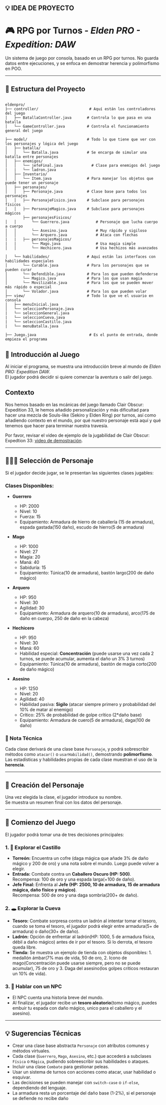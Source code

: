## 💡 IDEA DE PROYECTO

# 🎮 RPG por Turnos - *Elden PRO - Expedition: DAW*

Un sistema de juego por consola, basado en un RPG por turnos. No guarda datos entre ejecuciones, y se enfoca en demostrar herencia y polimorfismo en POO.

---

## 📁 Estructura del Proyecto

```

eldenpro/
├── controller/                       # Aquí están los controladores del juego
│   ├── BatallaController.java       # Controla lo que pasa en una batalla
│   └── GameController.java          # Controla el funcionamiento general del juego

├── model/                           # Todo lo que tiene que ver con los personajes y lógica del juego
│   ├── batalla/
│   │   └── Batalla.java             # Se encarga de simular una batalla entre personajes
│   ├── enemigos/
│   │   └── jefeFinal.java             # Clase para enemigos del juego
|   |   └── ladron.java
│   ├── Inventario/
│   │   └── Item.java                # Para manejar los objetos que puede tener un personaje
│   ├── personajes/
│   │   ├── Personaje.java           # Clase base para todos los personajes
│   │   ├── PersonajeFisico.java     # Subclase para personajes físicos
│   │   ├── PersonajeMagico.java     # Subclase para personajes mágicos
        ├── personajesFisicos/
│   │       └── Guerrero.java            # Personaje que lucha cuerpo a cuerpo               
│   │       └── Asesino.java             # Muy rápido y sigiloso
│   │       └── Arquero.java             # Ataca con flechas
|   |   ├── personajesMagicos/
|   |       └── Mago.java                # Usa magia simple
│   │       └── Hechicero.java           # Usa hechizos más avanzados

│   └── habilidades/                 # Aquí están las interfaces con habilidades especiales
│       └── Curable.java             # Para los personajes que se pueden curar
│       └── Defendible.java          # Para los que pueden defenderse
│       └── Magico.java              # Para los que usan magia
│       └── Movilizable.java         # Para los que se pueden mover más rápido o especial
│       └── Volador.java             # Para los que pueden volar
├── view/                            # Todo lo que ve el usuario en consola
│   ├── menuInicial.java
│   └── seleccionPersonaje.java
|   └── seleccionGeneral.java
|   └── seleccionCueva.java
|   └── seleccionCastillo.java
|   └── menuBatalla.java

├── Juego.java                        # Es el punto de entrada, donde empieza el programa

```

## 🧙 Introducción al Juego
  Al iniciar el programa, se muestra una introducción breve al mundo de *Elden PRO: Expedition DAW*.  
  El jugador podrá decidir si quiere comenzar la aventura o salir del juego.

  ## Contexto
  Nos hemos basado en las mcánicas del juego llamado Clair Obscur: Expedition 33, le hemos añadido personalización y más dificultad para hacer una mezcla de Souls-like (Sekiro y Elden Ring) por turnos, así como añadiendo contexto en el mundo, por qué nuestro personaje está aquí y qué tenemos que hacer para terminar nuestra travesía.

  Por favor, revisar el video de ejemplo de la jugabilidad de Clair Obscur: Expedtion 33:
  [video de demostración](https://youtu.be/db2jQHWUaFo?si=wNJEoErFpaqcqGaB&t=170).

---

## 🧑‍🤝‍🧑 Selección de Personaje

Si el jugador decide jugar, se le presentan las siguientes clases jugables:

### Clases Disponibles:

- **Guerrero**
  - HP: 2000
  - Nivel: 10
  - Fuerza: 15
  - Equipamiento: Armadura de hierro de caballería (15 de armadura), espada gastada(150 daño), escudo de hierro(5 de armadura)

- **Mago**
  - HP: 1000
  - Nivel: 27
  - Magia: 20
  - Maná: 40
  - Sabiduría: 15
  - Equipamiento: Túnica(10 de armadura), bastón largo(200 de daño mágico)

- **Arquero**
  - HP: 950
  - Nivel: 30
  - Agilidad: 30
  - Equipamiento: Armadura de arquero(10 de armadura), arco(175 de daño en cuerpo, 250 de daño en la cabeza)

- **Hechicero**
  - HP: 950
  - Nivel: 30
  - Maná: 60
  - Habilidad especial: **Concentración** (puede usarse una vez cada 2 turnos, se puede acumular, aumenta el daño un 3% 3 turnos)
  - Equipamiento: Túnica(10 de armadura), bastón de magia corto(200 de daño mágico)

- **Asesino**
  - HP: 1250
  - Nivel: 20
  - Agilidad: 40
  - Habilidad pasiva: **Sigilo** (atacar siempre primero y probabilidad del 10% de matar al enemigo) 
  - Crítico: 25% de probabilidad de golpe crítico (2*daño base)
  - Equipamiento: Armadura de cuero(5 de armadura), daga(100 de daño)

### 📌 Nota Técnica

Cada clase derivará de una clase base `Personaje`, y podrá sobrescribir métodos como `atacar()` o `usarHabilidad()`, demostrando **polimorfismo**. Las estadísticas y habilidades propias de cada clase muestran el uso de la **herencia**.

---

## 🧾 Creación del Personaje

Una vez elegida la clase, el jugador introduce su nombre.  
Se muestra un resumen final con los datos del personaje.

---

## 🎲 Comienzo del Juego

El jugador podrá tomar una de tres decisiones principales:

### 1. 🏰 Explorar el Castillo

- **Torreón:** Encuentra un cofre (daga mágica que añade 3% de daño mágico y 200 de oro) y una nota sobre el mundo. Luego puede volver a elegir.
- **Entrada:** Combate contra un **Caballero Oscuro (HP: 500)**.  
  Recompensa: 100 de oro y una espada larga(+100 de daño).
- **Jefe Final:** Enfrenta al **Jefe (HP: 2500, 10 de armadura, 15 de armadura mágica, daño físico y mágico)**.  
  Recompensa: 500 de oro y una daga sombría(200+ de daño).

### 2. 🕳️ Explorar la Cueva

- **Tesoro:** Combate sorpresa contra un ladrón al intentar tomar el tesoro, cuando se toma el tesoro, el jugador podrá elegir entre armadura(5+ de armadura) o daño(30+ de daño).
- **Ladrón:** Opción de enfrentar al ladrón(HP: 1000, 5 de armadura física, débil a daño mágico) antes de ir por el tesoro. Si lo derrota, el tesoro queda libre.
- **Tienda:** Se muestra un ejemplo de tienda con objetos disponibles: 1. medallón ámbar(7% mas de vida, 50 de oro, 2. Icono de mago(Concentración puede usarse siempre, pero no se puede acumular), 75 de oro y 3. Daga del asesino(los golpes criticos restauran un 10% de vida).

### 3. 🧓 Hablar con un NPC

- El NPC cuenta una historia breve del mundo.
- Al finalizar, el jugador recibe un **tesoro aleatorio**(tomo mágico, puedes embuir tu espada con daño mágico, unico para el caballero y el asesino).

---

## 💡 Sugerencias Técnicas

- Crear una clase base abstracta `Personaje` con atributos comunes y métodos virtuales.
- Cada clase (`Guerrero`, `Mago`, `Asesino`, etc.) que accederá a subclases `Física` o `Mágica`, 
  pudiendo sobreescribir sus habilidades o ataques.
- Incluir una clase `Combate` para gestionar peleas.
- Usar un sistema de turnos con acciones como atacar, usar habilidad o esquivar.
- Las decisiones se pueden manejar con `switch-case` o `if-else`, dependiendo del lenguaje.
- La armadura resta un porcentaje del daño base (1-2%), si el personaje se defiende no recibe daño

